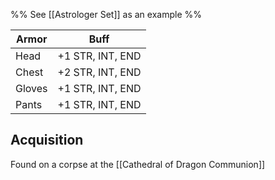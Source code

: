 %% See [[Astrologer Set]] as an example %%

| Armor | Buff |
| ---- | ---- |
| Head | +1 STR, INT, END |
| Chest | +2 STR, INT, END  |
| Gloves | +1 STR, INT, END |
| Pants | +1 STR, INT, END |

## Acquisition
Found on a corpse at the [[Cathedral of Dragon Communion]]